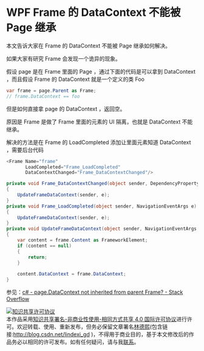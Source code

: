 
# WPF Frame 的 DataContext 不能被 Page 继承

本文告诉大家在 Frame 的 DataContext 不能被 Page 继承如何解决。

<!--more-->


<!-- CreateTime:2018/6/11 10:48:24 -->

<!-- csdn -->

如果大家有研究 Frame 会发现一个诡异的现象。

假设 page 是在 Frame 里面的 Page ，通过下面的代码是可以拿到 DataContext ，而且假设 Frame 的 DataContext 就是一个定义的类 Foo 

```csharp
var frame = page.Parent as Frame;
// frame.DataContext == foo
```

但是如何直接拿 page 的 DataContext ，返回空。

原因是 Frame 是做了 Frame 里面的元素的 UI 隔离，也就是 DataContext 不能继承。

解决的方法是在 Frame 的 LoadCompleted 添加让里面元素知道 DataContext ，需要后台代码

```csharp
<Frame Name="frame"
       LoadCompleted="Frame_LoadCompleted"
       DataContextChanged="Frame_DataContextChanged"/>
```

```csharp
private void Frame_DataContextChanged(object sender, DependencyPropertyChangedEventArgs e)
{
    UpdateFrameDataContext(sender, e);
}
private void Frame_LoadCompleted(object sender, NavigationEventArgs e)
{
    UpdateFrameDataContext(sender, e);
}
private void UpdateFrameDataContext(object sender, NavigationEventArgs e)
{
    var content = frame.Content as FrameworkElement;
    if (content == null)
    {
        return;
    }
    
    content.DataContext = frame.DataContext;
}
```

参见：[c# - page.DataContext not inherited from parent Frame? - Stack Overflow](https://stackoverflow.com/questions/3621424/page-datacontext-not-inherited-from-parent-frame )





<a rel="license" href="http://creativecommons.org/licenses/by-nc-sa/4.0/"><img alt="知识共享许可协议" style="border-width:0" src="https://licensebuttons.net/l/by-nc-sa/4.0/88x31.png" /></a><br />本作品采用<a rel="license" href="http://creativecommons.org/licenses/by-nc-sa/4.0/">知识共享署名-非商业性使用-相同方式共享 4.0 国际许可协议</a>进行许可。欢迎转载、使用、重新发布，但务必保留文章署名[林德熙](http://blog.csdn.net/lindexi_gd)(包含链接:http://blog.csdn.net/lindexi_gd )，不得用于商业目的，基于本文修改后的作品务必以相同的许可发布。如有任何疑问，请与我[联系](mailto:lindexi_gd@163.com)。